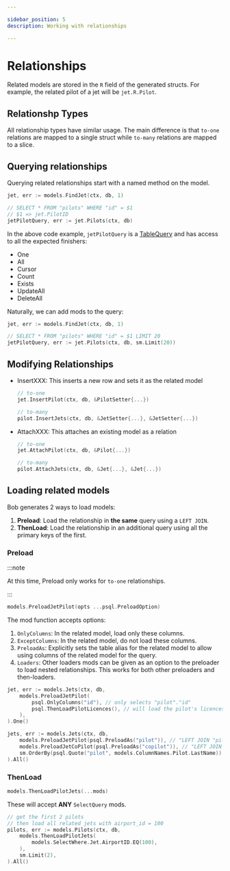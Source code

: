 ```yaml
---

sidebar_position: 5
description: Working with relationships

---
```


# Relationships

Related models are stored in the `R` field of the generated structs. For example, the related pilot of a jet will be `jet.R.Pilot`.

## Relationshp Types

All relationship types have similar usage. The main difference is that `to-one` relations are mapped to a single struct while `to-many` relations are mapped to a slice.

## Querying relationships

Querying related relationships start with a named method on the model.

```go
jet, err := models.FindJet(ctx, db, 1)

// SELECT * FROM "pilots" WHERE "id" = $1
// $1 => jet.PilotID
jetPilotQuery, err := jet.Pilots(ctx, db)
```

In the above code example, `jetPilotQuery` is a [TableQuery](../models/table#queries) and has access to all the expected finishers:

* One
* All
* Cursor
* Count
* Exists
* UpdateAll
* DeleteAll

Naturally, we can add mods to the query:

```go
jet, err := models.FindJet(ctx, db, 1)

// SELECT * FROM "pilots" WHERE "id" = $1 LIMIT 20
jetPilotQuery, err := jet.Pilots(ctx, db, sm.Limit(20))
```

## Modifying Relationships

* InsertXXX: This inserts a new row and sets it as the related model

    ```go
    // to-one
    jet.InsertPilot(ctx, db, &PilotSetter{...})

    // to-many
    pilot.InsertJets(ctx, db, &JetSetter{...}, &JetSetter{...})
    ```

* AttachXXX: This attaches an existing model as a relation

    ```go
    // to-one
    jet.AttachPilot(ctx, db, &Pilot{...})

    // to-many
    pilot.AttachJets(ctx, db, &Jet{...}, &Jet{...})
    ```

## Loading related models

Bob generates 2 ways to load models:

1. **Preload**: Load the relationship in **the same** query using a `LEFT JOIN`.
1. **ThenLoad**: Load the relationship in an additional query using all the primary keys of the first.

### Preload

:::note

At this time, Preload only works for `to-one` relationships.

:::

```go
models.PreloadJetPilot(opts ...psql.PreloadOption)
```

The mod function accepts options:

1. `OnlyColumns`: In the related model, load only these columns.
1. `ExceptColumns`: In the related model, do not load these columns.
1. `PreloadAs`: Explicitly sets the table alias for the related model to allow using columns of the related model for the query.
1. `Loaders`: Other loaders mods can be given as an option to the preloader to load nested relationships. This works for both other preloaders and then-loaders.

```go
jet, err := models.Jets(ctx, db, 
    models.PreloadJetPilot(
        psql.OnlyColumns("id"), // only selects "pilot"."id"
        psql.ThenLoadPilotLicences(), // will load the pilot's licences
    ),
).One()
```

```go
jets, err := models.Jets(ctx, db,
	models.PreloadJetPilot(psql.PreloadAs("pilot")), // "LEFT JOIN "pilots" AS "pilot" ON ("jet"."pilot_id" = "pilot"."id") 
	models.PreloadJetCoPilot(psql.PreloadAs("copilot")), // "LEFT JOIN "pilots" AS "copilot" ON ("jet"."copilot_id" = "copilot"."id") 
	sm.OrderBy(psql.Quote("pilot", models.ColumnNames.Pilot.LastName)) // ORDER BY "pilot"."last_name" DESC 
).All()
```

### ThenLoad

```go
models.ThenLoadPilotJets(...mods)
```

These will accept **ANY** `SelectQuery` mods.

```go
// get the first 2 pilots
// then load all related jets with airport_id = 100
pilots, err := models.Pilots(ctx, db, 
    models.ThenLoadPilotJets(
        models.SelectWhere.Jet.AirportID.EQ(100),
    ),
    sm.Limit(2),
).All()
```

